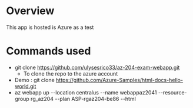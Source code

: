 # Overview

This app is hosted is Azure as a test

# Commands used

- git clone https://github.com/ulysesrico33/az-204-exam-webapp.git
   - To clone the repo to the azure account
- Demo : git clone https://github.com/Azure-Samples/html-docs-hello-world.git
- az webapp up --location centralus --name webappaz2041 --resource-group rg_az204 --plan ASP-rgaz204-be86 --html
